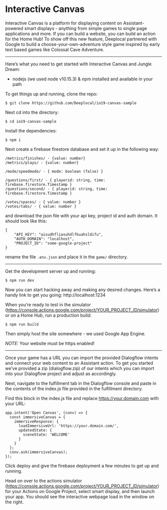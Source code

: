 # Interactive Canvas

Interactive Canvas is a platform for displaying content on Assistant-powered smart displays - anything from simple games to single page applications and more. If you can build a website, you can build an action for the Home Hub! To show off this new feature, Deeplocal partnered with Google to build a choose-your-own-adventure style game inspired by early text based games like Colossal Cave Adventure.

___
Here’s what you need to get started with Interactive Canvas and Jungle Dream:

- nodejs (we used node v10.15.3) & npm installed and available in your path

To get things up and running, clone the repo:

`$ git clone https://github.com/Deeplocal/io19-canvas-sample`

Next cd into the directory:

`$ cd io19-canvas-sample`

Install the dependencies:

`$ npm i`

Next create a firebase firestore database and set it up in the following way:

```
/metrics/finishes/ - {value: number}
/metrics/plays/ - {value: number}

/mode/speedmode/ - { mode: boolean (false) }

/questions/first/ - { playerid: string, time: firebase.firestore.Timestamp }
/questions/second/ - { playerid: string, time: firebase.firestore.Timestamp }

/votes/spaces/ - { value: number }
/votes/tabs/ - { value: number }
```

and download the json file with your api key, project id and auth domain. It should look like this:

```
{
    "API_KEY": "aisudhfliasuhdlfkuahsldifu",
    "AUTH_DOMAIN": "localhost",
    "PROJECT_ID": "some-google-project"
}
```

rename the file `.env.json` and place it in the `game/` directory.

___

Get the development server up and running:

`$ npm run dev`

Now you can start hacking away and making any desired changes. Here’s a handy link to get you going: http://localhost:1234

When you’re ready to test in the simulator (https://console.actions.google.com/project/YOUR_PROJECT_ID/simulator) or on a Home Hub, run a production build:

`$ npm run build`

Then simply host the site somewhere - we used Google App Engine.

_NOTE:_ Your website must be https enabled!

___
Once your game has a URL you can import the provided Dialogflow intents and connect your web content to an Assistant action. To get you started we’ve provided a zip (dialogflow.zip) of our intents which you can import into your Dialogflow project and adjust as accordingly.

Next, navigate to the fulfillment tab in the Dialogflow console and paste in the contents of the index.js file provided in the fulfillment directory.

Find this block in the index.js file and replace https://your.domain.com with your URL:
```
app.intent('Open Canvas', (conv) => {
  const immersiveCanvas = {
    immersiveResponse: {
      loadImmersiveUrl: 'https://your.domain.com/',
      updatedState: {
        sceneState: 'WELCOME'
      }
    }
  };
  conv.ask(immersiveCanvas);
});
```

Click deploy and give the firebase deployment a few minutes to get up and running.

Head on over to the actions simulator (https://console.actions.google.com/project/YOUR_PROJECT_ID/simulator) for your Actions on Google Project, select smart display, and then launch your app. You should see the interactive webpage load in the window on the right.
